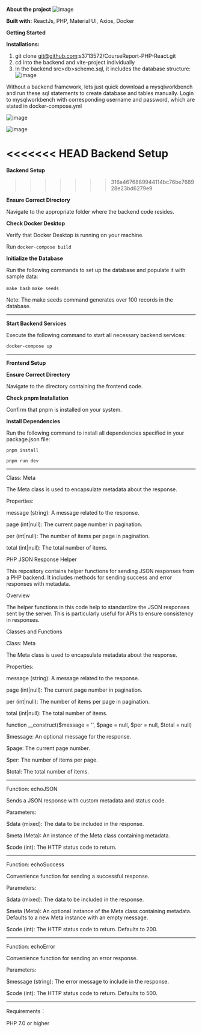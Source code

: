 ****About the project****
![image](https://github.com/user-attachments/assets/69dbef8e-efab-4a29-b65a-047017dbd08a)

**Built with:**
ReactJs,
PHP,
Material UI,
Axios,
Docker

****Getting Started****

**Installations:**
1. git clone git@github.com:s3713572/CourseReport-PHP-React.git
2. cd into the backend and vite-project individually
3. In the backend src>db>scheme.sql, it includes the database structure:
![image](https://github.com/user-attachments/assets/813d2f93-ffa9-4477-a393-fb94ef1c11c8)

Without a backend framework, lets just quick download a mysqlworkbench and run these sql statements to create database and tables manually.
Login to mysqlworkbench with corresponding username and password, which are stated in docker-compose.yml

![image](https://github.com/user-attachments/assets/685d2545-0e0b-42ae-af6d-1e60fe55368b)

![image](https://github.com/user-attachments/assets/628c1d5f-8890-462a-a45d-355f4f1d9d22)



<<<<<<< HEAD
****Backend Setup****
=======
**Backend Setup**
>>>>>>> 316a4676889944114bc76be768928e23bd6279e9

**Ensure Correct Directory**

Navigate to the appropriate folder where the backend code resides.

**Check Docker Desktop**

Verify that Docker Desktop is running on your machine.

Run `docker-compose build`

**Initialize the Database**

Run the following commands to set up the database and populate it with sample data:

`make bash`
`make seeds`

Note: The make seeds command generates over 100 records in the database.

-------------------------------------------------------------------------------------------------------------------------

**Start Backend Services**

Execute the following command to start all necessary backend services:

`docker-compose up`

-------------------------------------------------------------------------------------------------------------------------

**Frontend Setup**

**Ensure Correct Directory**

Navigate to the directory containing the frontend code.

**Check pnpm Installation**

Confirm that pnpm is installed on your system.

**Install Dependencies**

Run the following command to install all dependencies specified in your package.json file:

`pnpm install`

`pnpm run dev`

-------------------------------------------------------------------------------------------------------------------------

Class: Meta

The Meta class is used to encapsulate metadata about the response.

Properties:

message (string): A message related to the response.

page (int|null): The current page number in pagination.

per (int|null): The number of items per page in pagination.

total (int|null): The total number of items.


PHP JSON Response Helper

This repository contains helper functions for sending JSON responses from a PHP backend. It includes methods for sending success and error responses with metadata.

Overview

The helper functions in this code help to standardize the JSON responses sent by the server. This is particularly useful for APIs to ensure consistency in responses.

Classes and Functions

Class: Meta

The Meta class is used to encapsulate metadata about the response.

Properties:

message (string): A message related to the response.

page (int|null): The current page number in pagination.

per (int|null): The number of items per page in pagination.

total (int|null): The total number of items.


function __construct($message = '', $page = null, $per = null, $total = null)

$message: An optional message for the response.

$page: The current page number.

$per: The number of items per page.

$total: The total number of items.

-----------------------------------------------

Function: echoJSON

Sends a JSON response with custom metadata and status code.

Parameters:

$data (mixed): The data to be included in the response.

$meta (Meta): An instance of the Meta class containing metadata.

$code (int): The HTTP status code to return.

-----------------------------------------------

Function: echoSuccess

Convenience function for sending a successful response.

Parameters:

$data (mixed): The data to be included in the response.

$meta (Meta): An optional instance of the Meta class containing metadata. Defaults to a new Meta instance with an empty message.

$code (int): The HTTP status code to return. Defaults to 200.

-----------------------------------------------

Function: echoError

Convenience function for sending an error response.

Parameters:

$message (string): The error message to include in the response.

$code (int): The HTTP status code to return. Defaults to 500.

-----------------------------------------------

Requirements：

PHP 7.0 or higher
